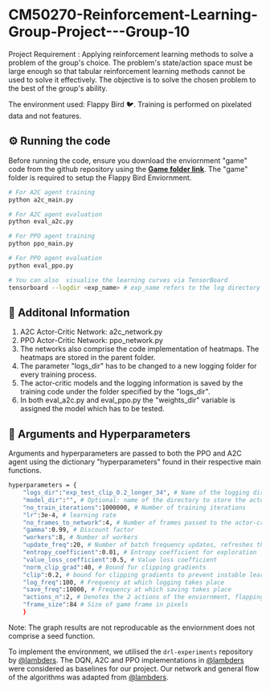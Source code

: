 # CM50270-Reinforcement-Learning-Group-Project---Group-10
Project Requirement : Applying reinforcement learning methods to solve a problem of the group's choice. The problem's state/action space must be large enough so that tabular reinforcement learning methods cannot be used to solve it effectively. The objective is to solve the chosen problem to the best of the group's ability.

The environment used: Flappy Bird 🐦. Training is performed on pixelated data and not features.

## ⚙️ Running the code
Before running the code, ensure you download the enviornment "game" code from the github repository using the <a href="https://github.com/lambders/flappy-bird/tree/6ff0b956886f7b2ac8e08907ce7883bf810ca338"> <b>Game folder link</b></a>. The "game" folder is required to setup the Flappy Bird Enviornment.


```sh
# For A2C agent training
python a2c_main.py

# For A2C agent evaluation
python eval_a2c.py

# For PPO agent training
python ppo_main.py

# For PPO agent evaluation
python eval_ppo.py

# You can also  visualise the learning curves via TensorBoard
tensorboard --logdir <exp_name> # exp_name refers to the log directory
```


## 📌 Additonal Information

1. A2C Actor-Critic Network: a2c_network.py
2. PPO Actor-Critic Network: ppo_network.py
3. The networks also comprise the code implementation of heatmaps. The heatmaps are stored in the parent folder.
4. The parameter "logs_dir" has to be changed to a new logging folder for every training process.
5. The actor-critic models and the logging information is saved by the training code under the folder specified by the "logs_dir".
6. In both eval_a2c.py and eval_ppo.py the "weights_dir" variable is assigned the model which has to be tested.

## 📖 Arguments and Hyperparameters
Arguments and hyperparameters are passed to both the PPO and A2C agent using the dictionary "hyperparameters" found in their respective main functions.
``` sh
hyperparameters = {
    "logs_dir":"exp_test_clip_0.2_longer_34", # Name of the logging directory
    "model_dir":"", # Optional: name of the directory to store the actor-critic models separately from the logging directory, ensure you change the saving directory in the code accordingly.
    "no_train_iterations":1000000, # Number of training iterations
    "lr":3e-4, # learning rate
    "no_frames_to_network":4, # Number of frames passed to the actor-critic network
    "gamma":0.99, # Discount factor
    "workers":8, # Number of workers
    "update_freq":20, # Number of batch frequency updates, refreshes the buffer after every x actions
    "entropy_coefficient":0.01, # Entropy coefficient for exploration
    "value_loss_coefficient":0.5, # Value loss coefficient 
    "norm_clip_grad":40, # Bound for clipping gradients
    "clip":0.2, # bound for clipping gradients to prevent instable learning in case of PPO
    "log_freq":100, # Frequency at which logging takes place
    "save_freq":10000, # Frequency at which saving takes place
    "actions_n":2, # Denotes the 2 actions of the enviornment, flapping the bird's wing or no action
    "frame_size":84 # Size of game frame in pixels
    }
```
Note: The graph results are not reproducable as the enviornment does not comprise a seed function.

To implement the environment, we utilised the `drl-experiments` repository by [@lambders](https://github.com/lambders/drl-experiments). The DQN, A2C and PPO implementations in [@lambders](https://github.com/lambders/drl-experiments) were considered as baselines for our project. Our network and general flow of the algorithms was adapted from [@lambders](https://github.com/lambders/drl-experiments).

